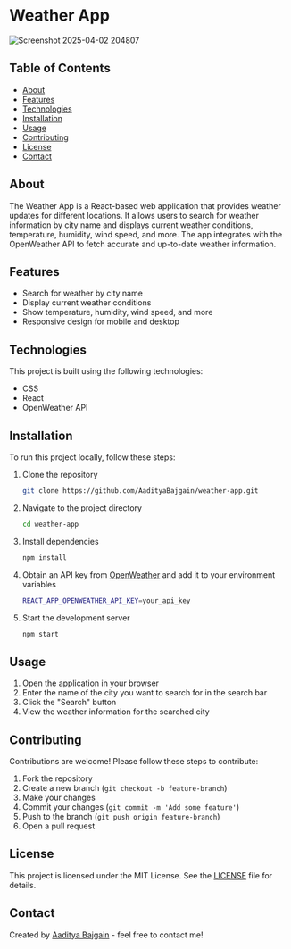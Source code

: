 
# Weather App
![Screenshot 2025-04-02 204807](https://github.com/user-attachments/assets/d50406bc-efbe-41ba-b77f-7ae1e875552d)


## Table of Contents

- [About](#about)
- [Features](#features)
- [Technologies](#technologies)
- [Installation](#installation)
- [Usage](#usage)
- [Contributing](#contributing)
- [License](#license)
- [Contact](#contact)

## About

The Weather App is a React-based web application that provides weather updates for different locations. It allows users to search for weather information by city name and displays current weather conditions, temperature, humidity, wind speed, and more. The app integrates with the OpenWeather API to fetch accurate and up-to-date weather information.

## Features

- Search for weather by city name
- Display current weather conditions
- Show temperature, humidity, wind speed, and more
- Responsive design for mobile and desktop

## Technologies

This project is built using the following technologies:

- CSS
- React
- OpenWeather API

## Installation

To run this project locally, follow these steps:

1. Clone the repository
   ```bash
   git clone https://github.com/AadityaBajgain/weather-app.git
   ```
2. Navigate to the project directory
   ```bash
   cd weather-app
   ```
3. Install dependencies
   ```bash
   npm install
   ```
4. Obtain an API key from [OpenWeather](https://openweathermap.org/api) and add it to your environment variables
   ```bash
   REACT_APP_OPENWEATHER_API_KEY=your_api_key
   ```
5. Start the development server
   ```bash
   npm start
   ```

## Usage

1. Open the application in your browser
2. Enter the name of the city you want to search for in the search bar
3. Click the "Search" button
4. View the weather information for the searched city

## Contributing

Contributions are welcome! Please follow these steps to contribute:

1. Fork the repository
2. Create a new branch (`git checkout -b feature-branch`)
3. Make your changes
4. Commit your changes (`git commit -m 'Add some feature'`)
5. Push to the branch (`git push origin feature-branch`)
6. Open a pull request

## License

This project is licensed under the MIT License. See the [LICENSE](LICENSE) file for details.

## Contact

Created by [Aaditya Bajgain](https://github.com/AadityaBajgain) - feel free to contact me!
```
